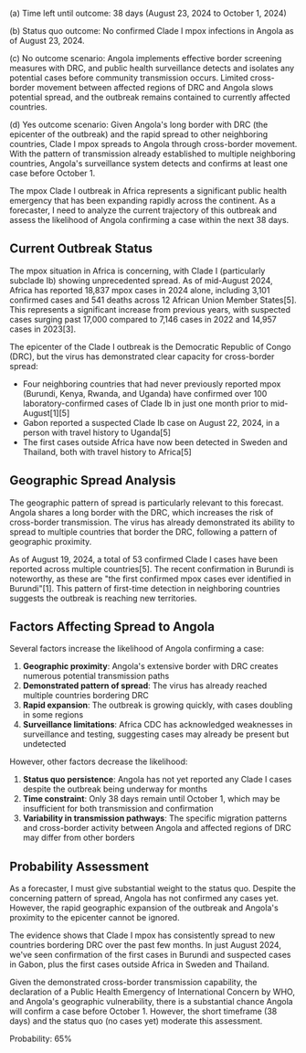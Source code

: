 (a) Time left until outcome: 38 days (August 23, 2024 to October 1, 2024)

(b) Status quo outcome: No confirmed Clade I mpox infections in Angola as of August 23, 2024.

(c) No outcome scenario: Angola implements effective border screening measures with DRC, and public health surveillance detects and isolates any potential cases before community transmission occurs. Limited cross-border movement between affected regions of DRC and Angola slows potential spread, and the outbreak remains contained to currently affected countries.

(d) Yes outcome scenario: Given Angola's long border with DRC (the epicenter of the outbreak) and the rapid spread to other neighboring countries, Clade I mpox spreads to Angola through cross-border movement. With the pattern of transmission already established to multiple neighboring countries, Angola's surveillance system detects and confirms at least one case before October 1.

The mpox Clade I outbreak in Africa represents a significant public health emergency that has been expanding rapidly across the continent. As a forecaster, I need to analyze the current trajectory of this outbreak and assess the likelihood of Angola confirming a case within the next 38 days.

## Current Outbreak Status

The mpox situation in Africa is concerning, with Clade I (particularly subclade Ib) showing unprecedented spread. As of mid-August 2024, Africa has reported 18,837 mpox cases in 2024 alone, including 3,101 confirmed cases and 541 deaths across 12 African Union Member States[5]. This represents a significant increase from previous years, with suspected cases surging past 17,000 compared to 7,146 cases in 2022 and 14,957 cases in 2023[3].

The epicenter of the Clade I outbreak is the Democratic Republic of Congo (DRC), but the virus has demonstrated clear capacity for cross-border spread:

- Four neighboring countries that had never previously reported mpox (Burundi, Kenya, Rwanda, and Uganda) have confirmed over 100 laboratory-confirmed cases of Clade Ib in just one month prior to mid-August[1][5]
- Gabon reported a suspected Clade Ib case on August 22, 2024, in a person with travel history to Uganda[5]
- The first cases outside Africa have now been detected in Sweden and Thailand, both with travel history to Africa[5]

## Geographic Spread Analysis

The geographic pattern of spread is particularly relevant to this forecast. Angola shares a long border with the DRC, which increases the risk of cross-border transmission. The virus has already demonstrated its ability to spread to multiple countries that border the DRC, following a pattern of geographic proximity.

As of August 19, 2024, a total of 53 confirmed Clade I cases have been reported across multiple countries[5]. The recent confirmation in Burundi is noteworthy, as these are "the first confirmed mpox cases ever identified in Burundi"[1]. This pattern of first-time detection in neighboring countries suggests the outbreak is reaching new territories.

## Factors Affecting Spread to Angola

Several factors increase the likelihood of Angola confirming a case:

1. **Geographic proximity**: Angola's extensive border with DRC creates numerous potential transmission paths
2. **Demonstrated pattern of spread**: The virus has already reached multiple countries bordering DRC
3. **Rapid expansion**: The outbreak is growing quickly, with cases doubling in some regions
4. **Surveillance limitations**: Africa CDC has acknowledged weaknesses in surveillance and testing, suggesting cases may already be present but undetected

However, other factors decrease the likelihood:

1. **Status quo persistence**: Angola has not yet reported any Clade I cases despite the outbreak being underway for months
2. **Time constraint**: Only 38 days remain until October 1, which may be insufficient for both transmission and confirmation
3. **Variability in transmission pathways**: The specific migration patterns and cross-border activity between Angola and affected regions of DRC may differ from other borders

## Probability Assessment

As a forecaster, I must give substantial weight to the status quo. Despite the concerning pattern of spread, Angola has not confirmed any cases yet. However, the rapid geographic expansion of the outbreak and Angola's proximity to the epicenter cannot be ignored.

The evidence shows that Clade I mpox has consistently spread to new countries bordering DRC over the past few months. In just August 2024, we've seen confirmation of the first cases in Burundi and suspected cases in Gabon, plus the first cases outside Africa in Sweden and Thailand.

Given the demonstrated cross-border transmission capability, the declaration of a Public Health Emergency of International Concern by WHO, and Angola's geographic vulnerability, there is a substantial chance Angola will confirm a case before October 1. However, the short timeframe (38 days) and the status quo (no cases yet) moderate this assessment.

Probability: 65%
